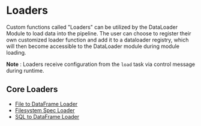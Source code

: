 <!--
SPDX-FileCopyrightText: Copyright (c) 2022-2023, NVIDIA CORPORATION & AFFILIATES. All rights reserved.
SPDX-License-Identifier: Apache-2.0

Licensed under the Apache License, Version 2.0 (the "License");
you may not use this file except in compliance with the License.
You may obtain a copy of the License at

http://www.apache.org/licenses/LICENSE-2.0

Unless required by applicable law or agreed to in writing, software
distributed under the License is distributed on an "AS IS" BASIS,
WITHOUT WARRANTIES OR CONDITIONS OF ANY KIND, either express or implied.
See the License for the specific language governing permissions and
limitations under the License.
-->

# Loaders

Custom functions called "Loaders" can be utilized by the DataLoader Module to load data into the pipeline. The user can
choose to register their own customized loader function and add it to a dataloader registry, which will then become
accessible to the DataLoader module during module loading.

**Note** :  Loaders receive configuration from the `load` task via control message during runtime.

## Core Loaders

- [File to DataFrame Loader](./core/file_to_df_loader.md)
- [Filesystem Spec Loader](./core/fsspec_loader.md)
- [SQL to DataFrame Loader](./core/sql_loader.md)
